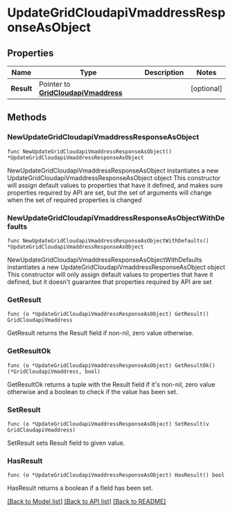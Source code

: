 # UpdateGridCloudapiVmaddressResponseAsObject

## Properties

Name | Type | Description | Notes
------------ | ------------- | ------------- | -------------
**Result** | Pointer to [**GridCloudapiVmaddress**](GridCloudapiVmaddress.md) |  | [optional] 

## Methods

### NewUpdateGridCloudapiVmaddressResponseAsObject

`func NewUpdateGridCloudapiVmaddressResponseAsObject() *UpdateGridCloudapiVmaddressResponseAsObject`

NewUpdateGridCloudapiVmaddressResponseAsObject instantiates a new UpdateGridCloudapiVmaddressResponseAsObject object
This constructor will assign default values to properties that have it defined,
and makes sure properties required by API are set, but the set of arguments
will change when the set of required properties is changed

### NewUpdateGridCloudapiVmaddressResponseAsObjectWithDefaults

`func NewUpdateGridCloudapiVmaddressResponseAsObjectWithDefaults() *UpdateGridCloudapiVmaddressResponseAsObject`

NewUpdateGridCloudapiVmaddressResponseAsObjectWithDefaults instantiates a new UpdateGridCloudapiVmaddressResponseAsObject object
This constructor will only assign default values to properties that have it defined,
but it doesn't guarantee that properties required by API are set

### GetResult

`func (o *UpdateGridCloudapiVmaddressResponseAsObject) GetResult() GridCloudapiVmaddress`

GetResult returns the Result field if non-nil, zero value otherwise.

### GetResultOk

`func (o *UpdateGridCloudapiVmaddressResponseAsObject) GetResultOk() (*GridCloudapiVmaddress, bool)`

GetResultOk returns a tuple with the Result field if it's non-nil, zero value otherwise
and a boolean to check if the value has been set.

### SetResult

`func (o *UpdateGridCloudapiVmaddressResponseAsObject) SetResult(v GridCloudapiVmaddress)`

SetResult sets Result field to given value.

### HasResult

`func (o *UpdateGridCloudapiVmaddressResponseAsObject) HasResult() bool`

HasResult returns a boolean if a field has been set.


[[Back to Model list]](../README.md#documentation-for-models) [[Back to API list]](../README.md#documentation-for-api-endpoints) [[Back to README]](../README.md)


